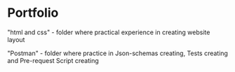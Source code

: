 # Portfolio

"html and css" - folder where practical experience in creating website layout

"Postman" - folder where practice in Json-schemas creating, Tests creating and Pre-request Script creating
